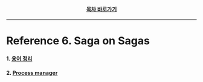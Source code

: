 <div align="center">

#### [목차 바로가기](https://github.com/dhslrl321/cqrs-journey-korean-ver/blob/master/Table%20of%20Contents.mdwn)

</div>

---

# Reference 6. Saga on Sagas

#### 1. [용어 정리](https://github.com/dhslrl321/cqrs-journey-korean-ver/blob/master/part02-references/reference06/01.%20용어%20정리.md)

#### 2. [Process manager](https://github.com/dhslrl321/cqrs-journey-korean-ver/blob/master/part02-references/reference06/02.%20Process%20manager.md)
